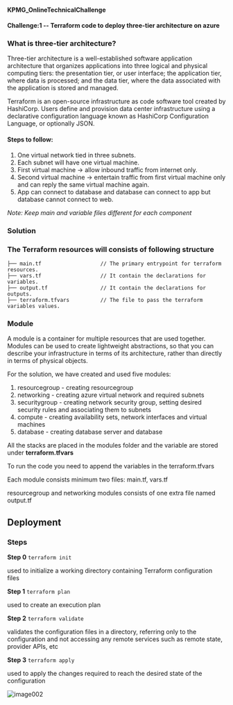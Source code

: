 #### KPMG_OnlineTechnicalChallenge

#### Challenge:1 -- Terraform code to deploy three-tier architecture on azure

### What is three-tier architecture?
Three-tier architecture is a well-established software application architecture that organizes applications into three logical and physical computing tiers: the presentation tier, or user interface; the application tier, where data is processed; and the data tier, where the data associated with the application is stored and managed.

Terraform is an open-source infrastructure as code software tool created by HashiCorp. Users define and provision data center infrastructure using a declarative configuration language known as HashiCorp Configuration Language, or optionally JSON.


#### Steps to follow:
1. One virtual network tied in three subnets.
2. Each subnet will have one virtual machine.
3. First virtual machine -> allow inbound traffic from internet only.
4. Second virtual machine -> entertain traffic from first virtual machine only and can reply the same virtual machine again.
5. App can connect to database and database can connect to app but database cannot connect to web.

_Note: Keep main and variable files different for each component_

### Solution

### The Terraform resources will consists of following structure

```
├── main.tf                   // The primary entrypoint for terraform resources.
├── vars.tf                   // It contain the declarations for variables.
├── output.tf                 // It contain the declarations for outputs.
├── terraform.tfvars          // The file to pass the terraform variables values.
```

### Module

A module is a container for multiple resources that are used together. Modules can be used to create lightweight abstractions, so that you can describe your infrastructure in terms of its architecture, rather than directly in terms of physical objects.

For the solution, we have created and used five modules:
1. resourcegroup - creating resourcegroup
2. networking - creating azure virtual network and required subnets
3. securitygroup - creating network security group, setting desired security rules and associating them to subnets
4. compute - creating availability sets, network interfaces and virtual machines
5. database - creating database server and database

All the stacks are placed in the modules folder and the variable are stored under **terraform.tfvars**

To run the code you need to append the variables in the terraform.tfvars

Each module consists minimum two files: main.tf, vars.tf

resourcegroup and networking modules consists of one extra file named output.tf

## Deployment

### Steps

**Step 0** `terraform init`

used to initialize a working directory containing Terraform configuration files

**Step 1** `terraform plan`

used to create an execution plan

**Step 2** `terraform validate`

validates the configuration files in a directory, referring only to the configuration and not accessing any remote services such as remote state, provider APIs, etc

**Step 3** `terraform apply`

used to apply the changes required to reach the desired state of the configuration


![image002](https://user-images.githubusercontent.com/48742081/212646165-51567cf9-b09a-4767-b0bf-feed74d3318d.png)
